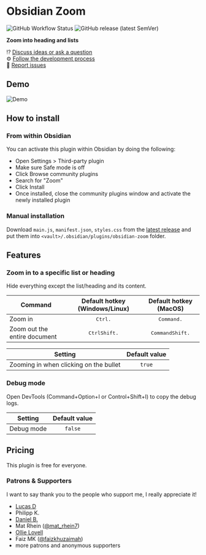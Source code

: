 # Obsidian Zoom

![GitHub Workflow Status](https://img.shields.io/github/workflow/status/vslinko/obsidian-zoom/Release?logo=github&style=for-the-badge)
![GitHub release (latest SemVer)](https://img.shields.io/github/v/release/vslinko/obsidian-zoom?style=for-the-badge&sort=semver)

**Zoom into heading and lists**

⁉️ [Discuss ideas or ask a question](https://github.com/vslinko/obsidian-zoom/discussions)<br>
⚙️ [Follow the development process](https://github.com/users/vslinko/projects/3/views/1)<br>
🐛 [Report issues](https://github.com/vslinko/obsidian-zoom/issues)

## Demo

![Demo](https://raw.githubusercontent.com/vslinko/obsidian-zoom/main/demo.gif)

## How to install

### From within Obsidian

You can activate this plugin within Obsidian by doing the following:

- Open Settings > Third-party plugin
- Make sure Safe mode is off
- Click Browse community plugins
- Search for "Zoom"
- Click Install
- Once installed, close the community plugins window and activate the newly installed plugin

### Manual installation

Download `main.js`, `manifest.json`, `styles.css` from the [latest release](https://github.com/vslinko/obsidian-zoom/releases/latest) and put them into `<vault>/.obsidian/plugins/obsidian-zoom` folder.

## Features

### Zoom in to a specific list or heading

Hide everything except the list/heading and its content.

| Command                      |       Default hotkey (Windows/Linux)        |             Default hotkey (MacOS)             |
| ---------------------------- | :-----------------------------------------: | :--------------------------------------------: |
| Zoom in                      |         <kbd>Ctrl</kbd><kbd>.</kbd>         |         <kbd>Command</kbd><kbd>.</kbd>         |
| Zoom out the entire document | <kbd>Ctrl</kbd><kbd>Shift</kbd><kbd>.</kbd> | <kbd>Command</kbd><kbd>Shift</kbd><kbd>.</kbd> |

| Setting                                | Default value |
| -------------------------------------- | :-----------: |
| Zooming in when clicking on the bullet |    `true`     |

### Debug mode

Open DevTools (Command+Option+I or Control+Shift+I) to copy the debug logs.

| Setting    | Default value |
| ---------- | :-----------: |
| Debug mode |    `false`    |

## Pricing

This plugin is free for everyone.

### Patrons & Supporters

I want to say thank you to the people who support me, I really appreciate it!

- [Lucas D](https://twitter.com/lucasdreier)
- Philipp K.
- [Daniel B.](https://github.com/danieltomasz)
- Mat Rhein ([@mat_rhein7](http://twitter.com/mat_rhein7))
- [Ollie Lovell](https://www.ollielovell.com/)
- Faiz MK ([@faizkhuzaimah](https://twitter.com/faizkhuzaimah))
- more patrons and anonymous supporters
